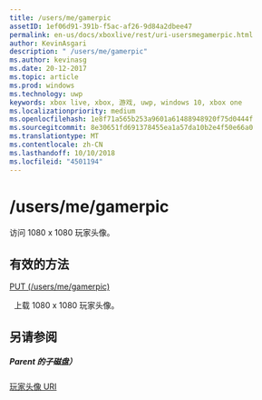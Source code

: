 ```yaml
---
title: /users/me/gamerpic
assetID: 1ef06d91-391b-f5ac-af26-9d84a2dbee47
permalink: en-us/docs/xboxlive/rest/uri-usersmegamerpic.html
author: KevinAsgari
description: " /users/me/gamerpic"
ms.author: kevinasg
ms.date: 20-12-2017
ms.topic: article
ms.prod: windows
ms.technology: uwp
keywords: xbox live, xbox, 游戏, uwp, windows 10, xbox one
ms.localizationpriority: medium
ms.openlocfilehash: 1e8f71a565b253a9601a61488948920f75d0444f
ms.sourcegitcommit: 8e30651fd691378455ea1a57da10b2e4f50e66a0
ms.translationtype: MT
ms.contentlocale: zh-CN
ms.lasthandoff: 10/10/2018
ms.locfileid: "4501194"
---
```

# <a name="usersmegamerpic"></a>/users/me/gamerpic
访问 1080 x 1080 玩家头像。  
<a id="ID4EQ"></a>

 
## <a name="valid-methods"></a>有效的方法

[PUT (/users/me/gamerpic)](uri-usersmegamerpicput.md)

&nbsp;&nbsp;上载 1080 x 1080 玩家头像。
 
<a id="ID4E1"></a>

 
## <a name="see-also"></a>另请参阅
 
<a id="ID4E3"></a>

 
##### <a name="parent"></a>Parent 的子磁盘） 

[玩家头像 URI](atoc-reference-gamerpic.md)

   
